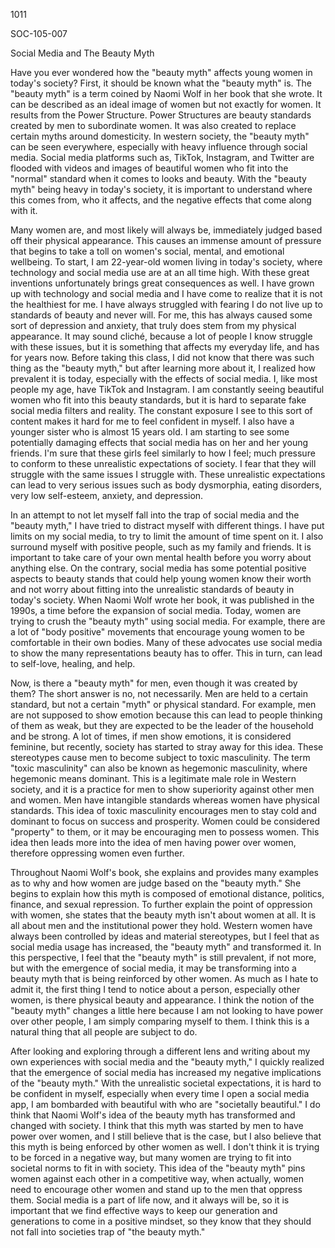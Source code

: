 1011

SOC-105-007

Social Media and The Beauty Myth

Have you ever wondered how the "beauty myth" affects young women in
today's society? First, it should be known what the "beauty myth" is.
The "beauty myth" is a term coined by Naomi Wolf in her book that she
wrote. It can be described as an ideal image of women but not exactly
for women. It results from the Power Structure. Power Structures are
beauty standards created by men to subordinate women. It was also
created to replace certain myths around domesticity. In western society,
the "beauty myth" can be seen everywhere, especially with heavy
influence through social media. Social media platforms such as, TikTok,
Instagram, and Twitter are flooded with videos and images of beautiful
women who fit into the "normal" standard when it comes to looks and
beauty. With the "beauty myth" being heavy in today's society, it is
important to understand where this comes from, who it affects, and the
negative effects that come along with it.

Many women are, and most likely will always be, immediately judged based
off their physical appearance. This causes an immense amount of pressure
that begins to take a toll on women's social, mental, and emotional
wellbeing. To start, I am 22-year-old women living in today's society,
where technology and social media use are at an all time high. With
these great inventions unfortunately brings great consequences as well.
I have grown up with technology and social media and I have come to
realize that it is not the healthiest for me. I have always struggled
with fearing I do not live up to standards of beauty and never will. For
me, this has always caused some sort of depression and anxiety, that
truly does stem from my physical appearance. It may sound cliché,
because a lot of people I know struggle with these issues, but it is
something that affects my everyday life, and has for years now. Before
taking this class, I did not know that there was such thing as the
"beauty myth," but after learning more about it, I realized how
prevalent it is today, especially with the effects of social media. I,
like most people my age, have TikTok and Instagram. I am constantly
seeing beautiful women who fit into this beauty standards, but it is
hard to separate fake social media filters and reality. The constant
exposure I see to this sort of content makes it hard for me to feel
confident in myself. I also have a younger sister who is almost 15 years
old. I am starting to see some potentially damaging effects that social
media has on her and her young friends. I'm sure that these girls feel
similarly to how I feel; much pressure to conform to these unrealistic
expectations of society. I fear that they will struggle with the same
issues I struggle with. These unrealistic expectations can lead to very
serious issues such as body dysmorphia, eating disorders, very low
self-esteem, anxiety, and depression.

In an attempt to not let myself fall into the trap of social media and
the "beauty myth," I have tried to distract myself with different
things. I have put limits on my social media, to try to limit the amount
of time spent on it. I also surround myself with positive people, such
as my family and friends. It is important to take care of your own
mental health before you worry about anything else. On the contrary,
social media has some potential positive aspects to beauty stands that
could help young women know their worth and not worry about fitting into
the unrealistic standards of beauty in today's society. When Naomi Wolf
wrote her book, it was published in the 1990s, a time before the
expansion of social media. Today, women are trying to crush the "beauty
myth" using social media. For example, there are a lot of "body
positive" movements that encourage young women to be comfortable in
their own bodies. Many of these advocates use social media to show the
many representations beauty has to offer. This in turn, can lead to
self-love, healing, and help.

Now, is there a "beauty myth" for men, even though it was created by
them? The short answer is no, not necessarily. Men are held to a certain
standard, but not a certain "myth" or physical standard. For example,
men are not supposed to show emotion because this can lead to people
thinking of them as weak, but they are expected to be the leader of the
household and be strong. A lot of times, if men show emotions, it is
considered feminine, but recently, society has started to stray away for
this idea. These stereotypes cause men to become subject to toxic
masculinity. The term "toxic masculinity" can also be known as hegemonic
masculinity, where hegemonic means dominant. This is a legitimate male
role in Western society, and it is a practice for men to show
superiority against other men and women. Men have intangible standards
whereas women have physical standards. This idea of toxic masculinity
encourages men to stay cold and dominant to focus on success and
prosperity. Women could be considered "property" to them, or it may be
encouraging men to possess women. This idea then leads more into the
idea of men having power over women, therefore oppressing women even
further.

Throughout Naomi Wolf's book, she explains and provides many examples as
to why and how women are judge based on the "beauty myth." She begins to
explain how this myth is composed of emotional distance, politics,
finance, and sexual repression. To further explain the point of
oppression with women, she states that the beauty myth isn't about women
at all. It is all about men and the institutional power they hold.
Western women have always been controlled by ideas and material
stereotypes, but I feel that as social media usage has increased, the
"beauty myth" and transformed it. In this perspective, I feel that the
"beauty myth" is still prevalent, if not more, but with the emergence of
social media, it may be transforming into a beauty myth that is being
reinforced by other women. As much as I hate to admit it, the first
thing I tend to notice about a person, especially other women, is there
physical beauty and appearance. I think the notion of the "beauty myth"
changes a little here because I am not looking to have power over other
people, I am simply comparing myself to them. I think this is a natural
thing that all people are subject to do.

After looking and exploring through a different lens and writing about
my own experiences with social media and the "beauty myth," I quickly
realized that the emergence of social media has increased my negative
implications of the "beauty myth." With the unrealistic societal
expectations, it is hard to be confident in myself, especially when
every time I open a social media app, I am bombarded with beautiful with
who are "societally beautiful." I do think that Naomi Wolf's idea of the
beauty myth has transformed and changed with society. I think that this
myth was started by men to have power over women, and I still believe
that is the case, but I also believe that this myth is being enforced by
other women as well. I don't think it is trying to be forced in a
negative way, but many women are trying to fit into societal norms to
fit in with society. This idea of the "beauty myth" pins women against
each other in a competitive way, when actually, women need to encourage
other women and stand up to the men that oppress them. Social media is a
part of life now, and it always will be, so it is important that we find
effective ways to keep our generation and generations to come in a
positive mindset, so they know that they should not fall into societies
trap of "the beauty myth."
